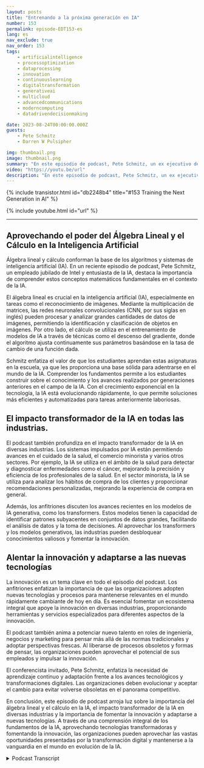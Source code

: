 ```yaml
---
layout: posts
title: "Entrenando a la próxima generación en IA"
number: 153
permalink: episode-EDT153-es
lang: es
nav_exclude: true
nav_order: 153
tags:
    - artificialintelligence
    - processoptimization
    - dataprocessing
    - innovation
    - continuouslearning
    - digitaltransformation
    - generativeai
    - multicloud
    - advancedcommunications
    - moderncomputing
    - datadrivendecisionmaking

date: 2023-08-24T00:00:00.000Z
guests:
    - Pete Schmitz
    - Darren W Pulsipher

img: thumbnail.png
image: thumbnail.png
summary: "En este episodio de podcast, Pete Schmitz, un ex ejecutivo de cuentas de Intel retirado, habla sobre su trabajo con estudiantes de secundaria en enseñarles sobre IA y cómo usarla en sus competencias de robótica. Explica que estas competencias requieren el uso de autonomía, y la IA es un componente crucial para lograrlo. Pete comparte un ejemplo de cómo la visión por computadora, impulsada por la IA, se utiliza en el vehículo de superficie no tripulado D Hunter de la Agencia de Proyectos de Investigación Avanzada de Defensa (DARPA)."
video: "https://youtu.be/url"
description: "En este episodio de podcast, Pete Schmitz, un ex ejecutivo de cuentas de Intel retirado, habla sobre su trabajo con estudiantes de secundaria en enseñarles sobre IA y cómo usarla en sus competencias de robótica. Explica que estas competencias requieren el uso de autonomía, y la IA es un componente crucial para lograrlo. Pete comparte un ejemplo de cómo la visión por computadora, impulsada por la IA, se utiliza en el vehículo de superficie no tripulado D Hunter de la Agencia de Proyectos de Investigación Avanzada de Defensa (DARPA)."
---
```


<div>
{% include transistor.html id="db2248b4" title="#153 Training the Next Generation in AI" %}

{% include youtube.html id="url" %}
</div>

---

## Aprovechando el poder del Álgebra Lineal y el Cálculo en la Inteligencia Artificial

Álgebra lineal y cálculo conforman la base de los algoritmos y sistemas de inteligencia artificial (IA). En un reciente episodio de podcast, Pete Schmitz, un empleado jubilado de Intel y entusiasta de la IA, destaca la importancia de comprender estos conceptos matemáticos fundamentales en el contexto de la IA.

El álgebra lineal es crucial en la inteligencia artificial (IA), especialmente en tareas como el reconocimiento de imágenes. Mediante la multiplicación de matrices, las redes neuronales convolucionales (CNN, por sus siglas en inglés) pueden procesar y analizar grandes cantidades de datos de imágenes, permitiendo la identificación y clasificación de objetos en imágenes. Por otro lado, el cálculo se utiliza en el entrenamiento de modelos de IA a través de técnicas como el descenso del gradiente, donde el algoritmo ajusta continuamente sus parámetros basándose en la tasa de cambio de una función dada.

Schmitz enfatiza el valor de que los estudiantes aprendan estas asignaturas en la escuela, ya que les proporciona una base sólida para adentrarse en el mundo de la IA. Comprender los fundamentos permite a los estudiantes construir sobre el conocimiento y los avances realizados por generaciones anteriores en el campo de la IA. Con el crecimiento exponencial en la tecnología, la IA está evolucionando rápidamente, lo que permite soluciones más eficientes y automatizadas para tareas anteriormente laboriosas.

## El impacto transformador de la IA en todas las industrias.

El podcast también profundiza en el impacto transformador de la IA en diversas industrias. Los sistemas impulsados por IA están permitiendo avances en el cuidado de la salud, el comercio minorista y varios otros sectores. Por ejemplo, la IA se utiliza en el ámbito de la salud para detectar y diagnosticar enfermedades como el cáncer, mejorando la precisión y eficiencia de los profesionales de la salud. En el sector minorista, la IA se utiliza para analizar los hábitos de compra de los clientes y proporcionar recomendaciones personalizadas, mejorando la experiencia de compra en general.

Además, los anfitriones discuten los avances recientes en los modelos de IA generativa, como los transformers. Estos modelos tienen la capacidad de identificar patrones subyacentes en conjuntos de datos grandes, facilitando el análisis de datos y la toma de decisiones. Al aprovechar los transformers y los modelos generativos, las industrias pueden desbloquear conocimientos valiosos y fomentar la innovación.

## Alentar la innovación y adaptarse a las nuevas tecnologías

La innovación es un tema clave en todo el episodio del podcast. Los anfitriones enfatizan la importancia de que las organizaciones adopten nuevas tecnologías y procesos para mantenerse relevantes en el mundo rápidamente cambiante de hoy en día. Es esencial fomentar un ecosistema integral que apoye la innovación en diversas industrias, proporcionando herramientas y servicios especializados para diferentes aspectos de la innovación.

El podcast también anima a potenciar nuevo talento en roles de ingeniería, negocios y marketing para pensar más allá de las normas tradicionales y adoptar perspectivas frescas. Al liberarse de procesos obsoletos y formas de pensar, las organizaciones pueden aprovechar el potencial de sus empleados y impulsar la innovación.

El conferencista invitado, Pete Schmitz, enfatiza la necesidad de aprendizaje continuo y adaptación frente a los avances tecnológicos y transformaciones digitales. Las organizaciones deben evolucionar y aceptar el cambio para evitar volverse obsoletas en el panorama competitivo.

En conclusión, este episodio de podcast arroja luz sobre la importancia del álgebra lineal y el cálculo en la IA, el impacto transformador de la IA en diversas industrias y la importancia de fomentar la innovación y adaptarse a nuevas tecnologías. A través de una comprensión integral de los fundamentos de la IA, aprovechando tecnologías transformadoras y fomentando la innovación, las organizaciones pueden aprovechar las vastas oportunidades presentadas por la transformación digital y mantenerse a la vanguardia en el mundo en evolución de la IA.



<details>
<summary> Podcast Transcript </summary>

<p></p>

</details>
